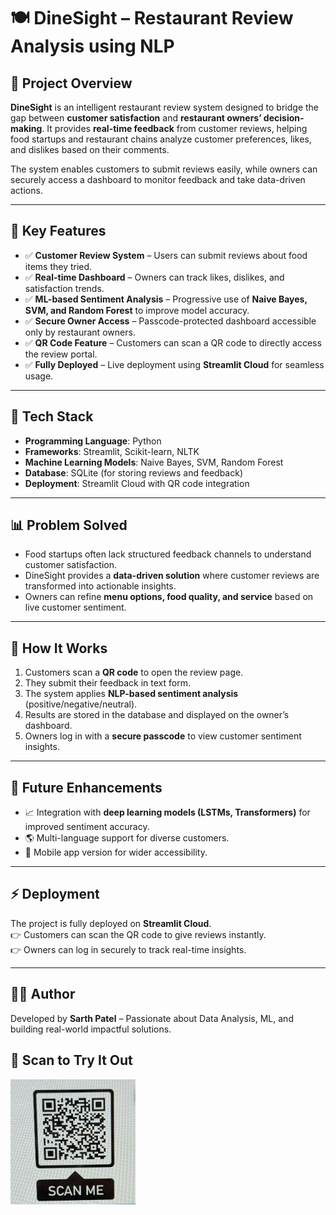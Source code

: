 # 🍽️ DineSight – Restaurant Review Analysis using NLP  

## 📌 Project Overview  
**DineSight** is an intelligent restaurant review system designed to bridge the gap between **customer satisfaction** and **restaurant owners’ decision-making**. It provides **real-time feedback** from customer reviews, helping food startups and restaurant chains analyze customer preferences, likes, and dislikes based on their comments.  

The system enables customers to submit reviews easily, while owners can securely access a dashboard to monitor feedback and take data-driven actions.  

---

## 🚀 Key Features  
- ✅ **Customer Review System** – Users can submit reviews about food items they tried.  
- ✅ **Real-time Dashboard** – Owners can track likes, dislikes, and satisfaction trends.  
- ✅ **ML-based Sentiment Analysis** – Progressive use of **Naive Bayes, SVM, and Random Forest** to improve model accuracy.  
- ✅ **Secure Owner Access** – Passcode-protected dashboard accessible only by restaurant owners.  
- ✅ **QR Code Feature** – Customers can scan a QR code to directly access the review portal.  
- ✅ **Fully Deployed** – Live deployment using **Streamlit Cloud** for seamless usage.  

---

## 🧠 Tech Stack  
- **Programming Language**: Python  
- **Frameworks**: Streamlit, Scikit-learn, NLTK  
- **Machine Learning Models**: Naive Bayes, SVM, Random Forest  
- **Database**: SQLite (for storing reviews and feedback)  
- **Deployment**: Streamlit Cloud with QR code integration  

---

## 📊 Problem Solved  
- Food startups often lack structured feedback channels to understand customer satisfaction.  
- DineSight provides a **data-driven solution** where customer reviews are transformed into actionable insights.  
- Owners can refine **menu options, food quality, and service** based on live customer sentiment.  

---

## 🔑 How It Works  
1. Customers scan a **QR code** to open the review page.  
2. They submit their feedback in text form.  
3. The system applies **NLP-based sentiment analysis** (positive/negative/neutral).  
4. Results are stored in the database and displayed on the owner’s dashboard.  
5. Owners log in with a **secure passcode** to view customer sentiment insights.  

---

## 📌 Future Enhancements  
- 📈 Integration with **deep learning models (LSTMs, Transformers)** for improved sentiment accuracy.  
- 🌎 Multi-language support for diverse customers.  
- 📱 Mobile app version for wider accessibility.  

---

## ⚡ Deployment  
The project is fully deployed on **Streamlit Cloud**.  
👉 Customers can scan the QR code to give reviews instantly.  
👉 Owners can log in securely to track real-time insights.  

---

## 👨‍💻 Author  
Developed by **Sarth Patel** – Passionate about Data Analysis, ML, and building real-world impactful solutions.  

## 📱 Scan to Try It Out

<img src="./qrcode.jpg" alt="QR Code" width="200" height="200">
